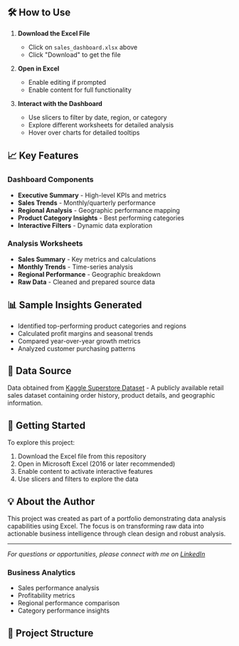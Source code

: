 
## 🛠️ How to Use

1. **Download the Excel File**
   - Click on `sales_dashboard.xlsx` above
   - Click "Download" to get the file

2. **Open in Excel**
   - Enable editing if prompted
   - Enable content for full functionality

3. **Interact with the Dashboard**
   - Use slicers to filter by date, region, or category
   - Explore different worksheets for detailed analysis
   - Hover over charts for detailed tooltips

## 📈 Key Features

### Dashboard Components
- **Executive Summary** - High-level KPIs and metrics
- **Sales Trends** - Monthly/quarterly performance
- **Regional Analysis** - Geographic performance mapping
- **Product Category Insights** - Best performing categories
- **Interactive Filters** - Dynamic data exploration

### Analysis Worksheets
- **Sales Summary** - Key metrics and calculations
- **Monthly Trends** - Time-series analysis
- **Regional Performance** - Geographic breakdown
- **Raw Data** - Cleaned and prepared source data

## 📊 Sample Insights Generated

- Identified top-performing product categories and regions
- Calculated profit margins and seasonal trends
- Compared year-over-year growth metrics
- Analyzed customer purchasing patterns

## 🔗 Data Source

Data obtained from [Kaggle Superstore Dataset](https://www.kaggle.com/datasets) - A publicly available retail sales dataset containing order history, product details, and geographic information.

## 🚀 Getting Started

To explore this project:
1. Download the Excel file from this repository
2. Open in Microsoft Excel (2016 or later recommended)
3. Enable content to activate interactive features
4. Use slicers and filters to explore the data

## 💡 About the Author

This project was created as part of a portfolio demonstrating data analysis capabilities using Excel. The focus is on transforming raw data into actionable business intelligence through clean design and robust analysis.

---
*For questions or opportunities, please connect with me on [LinkedIn](linkedin.com/in/faith-chepkirui-57158954)*
### Business Analytics
- Sales performance analysis
- Profitability metrics
- Regional performance comparison
- Category performance insights

## 📁 Project Structure
